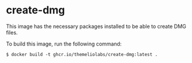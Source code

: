 # create-dmg

This image has the necessary packages installed to be able to create DMG files.


To build this image, run the following command:
```
$ docker build -t ghcr.io/themeliolabs/create-dmg:latest .
```